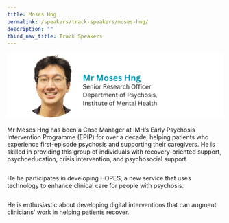 ```yaml
---
title: Moses Hng
permalink: /speakers/track-speakers/moses-hng/
description: ""
third_nav_title: Track Speakers
---
```

<div style="display: flex; flex-wrap: wrap;">
  <div style="flex-basis: 100%; max-width: 100%;">
    <img alt="track speakers 1" src="/images/SpeakersPhoto/moseshng.png">
  </div>
	
Mr Moses Hng has been a Case Manager at IMH’s Early Psychosis Intervention Programme (EPIP) for over a decade, helping patients who experience first-episode psychosis and supporting their caregivers. He is skilled in providing this group of individuals with recovery-oriented support, psychoeducation, crisis intervention, and psychosocial support.

He he participates in developing HOPES, a new service that uses technology to enhance clinical care for people with psychosis.

He is enthusiastic about developing digital interventions that can augment clinicians' work in helping patients recover.
</div>
